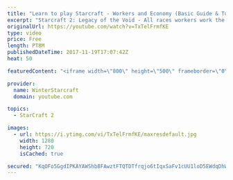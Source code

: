 ```yaml
---
title: "Learn to play Starcraft - Workers and Economy (Basic Guide & Tutorial)"
excerpt: "Starcraft 2: Legacy of the Void - All races workers work the same (mule notwithstanding!)  Wiki on mining: http://wiki.teamliquid.net/starcraft2/Mining_Minerals"
originalUrl: https://youtube.com/watch?v=TxTelFrmfKE
type: video
price: Free
length: PT8M
publishedDateTime: 2017-11-19T17:07:42Z
heat: 50

featuredContent: "<iframe width=\"800\" height=\"500\" frameborder=\"0\" src=\"https://www.youtube.com/embed/TxTelFrmfKE\" allow=\"accelerometer; autoplay; encrypted-media; gyroscope; picture-in-picture\" allowfullscreen></iframe>"

provider:
  name: WinterStarcraft
  domain: youtube.com

topics:
  - StarCraft 2

images:
  - url: https://i.ytimg.com/vi/TxTelFrmfKE/maxresdefault.jpg
    width: 1280
    height: 720
    isCached: true

secured: "KqOFo5GgdIPKAYAWShb8FAwztFTQTDTfrqjo6tIqxSaFv1cUU1loD5EWdqDhWG8fSkI0k5qZYP6AzGimIK8+kZJNaq/6MIYDR7Jv7B2kbh834R3bFn4hE7CB3bB6QeVNlf6L3iIj59QZfrcp0n6AHBmpkRR7/Q7SKEjSTxgwlmdPtIpx1YE7EVNqqPnE6wSi/WNkygB+4E84gfDj+gEmXjWT6HzMIzfM4yedb9FONi5KTUBN4C5n3Hqr0mLI6DVH0HHyTaGOZGm8KfDYXkodiCRZ6nB3Yv16MYd4AvFIjnN8T7hhMxa7p93krv3g+/t/PXo4ctgg59vuHvyHSLQcweR56jkKkRgJ6TVP/FKfCmXT4ipHujlfhrW88+6ai9exwpLhcP4VBJPqhlCbm+Wsjw6NQGuOv8hn2CqXF0mKUfw=;+gKv+YcPyQbnFO2VKvxwbw=="
---
```


